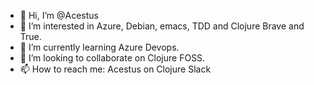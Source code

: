 - 👋 Hi, I’m @Acestus
- 👀 I’m interested in Azure, Debian, emacs, TDD and Clojure Brave and True.
- 🌱 I’m currently learning Azure Devops.
- 💞️ I’m looking to collaborate on Clojure FOSS.
- 📫 How to reach me: Acestus on Clojure Slack

<!---
Acestus/Acestus is a ✨ special ✨ repository because its `README.md` (this file) appears on your GitHub profile.
You can click the Preview link to take a look at your changes.
--->
